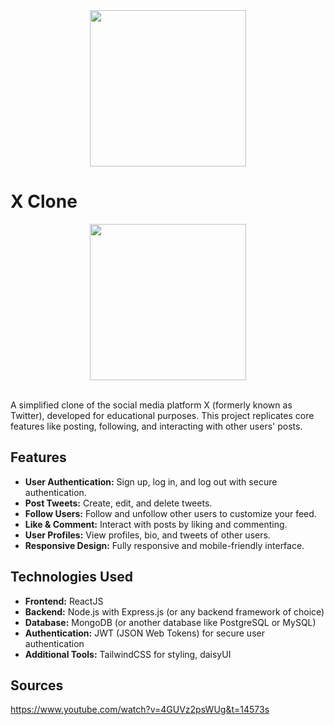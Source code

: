 
<div align="center">
  <img src="https://github.com/user-attachments/assets/da30c53e-361e-4812-8a44-359aa9a5102e" width="250"/>
</div>

# X Clone 


<div align="center">
  <a href="https://x-clone-new.onrender.com">
    <img src="https://github.com/user-attachments/assets/7b15b5d5-3017-499f-a08a-8a598fb53903" width="250"/>
  </a>
</div>

<br/>

A simplified clone of the social media platform X (formerly known as Twitter), developed for educational purposes. This project replicates core features like posting, following, and interacting with other users' posts.

 ## Features
* **User Authentication:** Sign up, log in, and log out with secure authentication.
* **Post Tweets:** Create, edit, and delete tweets.
* **Follow Users:** Follow and unfollow other users to customize your feed.
* **Like & Comment:** Interact with posts by liking and commenting.
* **User Profiles:** View profiles, bio, and tweets of other users.
* **Responsive Design:** Fully responsive and mobile-friendly interface.

## Technologies Used
* **Frontend:** ReactJS
* **Backend:** Node.js with Express.js (or any backend framework of choice)
* **Database:** MongoDB (or another database like PostgreSQL or MySQL)
* **Authentication:** JWT (JSON Web Tokens) for secure user authentication
* **Additional Tools:** TailwindCSS for styling, daisyUI

## Sources
https://www.youtube.com/watch?v=4GUVz2psWUg&t=14573s
